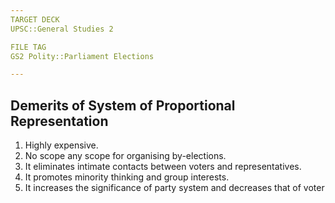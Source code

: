 ```yaml
---
TARGET DECK
UPSC::General Studies 2

FILE TAG
GS2 Polity::Parliament Elections

---
```


## Demerits of System of Proportional Representation
1. Highly expensive.
2. No scope any scope for organising by-elections.
3. It eliminates intimate contacts between voters and
representatives.
4. It promotes minority thinking and group interests.
5. It increases the significance of party system and decreases
that of voter
